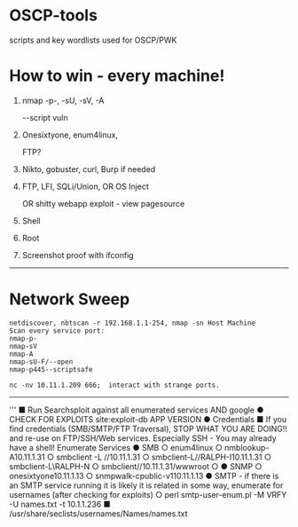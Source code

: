 # OSCP-tools
scripts and key wordlists used for OSCP/PWK

# How to win - every machine!
1. nmap -p-, -sU, -sV, -A 

   --script vuln

2. Onesixtyone, enum4linux,

   FTP?

3. Nikto, gobuster, curl,
Burp if needed

4. FTP, LFI, SQLi/Union, OR OS Inject

   OR 
   shitty webapp exploit - view pagesource

5. Shell
6. Root
7. Screenshot proof with ifconfig


* * *

# Network Sweep

```
netdiscover, nbtscan -r ​192.168.1.1-254​, nmap -sn Host Machine
Scan every service port: 
nmap-p-
nmap-sV
nmap-A
nmap-sU-F/--open
nmap-p445--scriptsafe 

nc -nv 10.11.1.209 666;  interact with strange ports.
```

* * *



'''
■ Run ​Searchsploit​ against all enumerated services AND google
● CHECK FOR EXPLOITS
site:exploit-db APP VERSION
 ● Credentials
■ If you find credentials (SMB/SMTP/FTP Traversal), STOP WHAT YOU
ARE DOING!! and re-use on FTP/SSH/Web services. Especially SSH -
You may already have a shell!
Enumerate Services
● SMB
○ enum4linux
○ nmblookup-A10.11.1.31
○ smbclient -L //10.11.1.31
○ smbclient-L//RALPH-I10.11.1.31
○ smbclient-L\\RALPH-N
○ smbclient//10.11.1.31/wwwroot ○
● SNMP
○ onesixtyone10.11.1.13
○ snmpwalk-cpublic-v110.11.1.13
● SMTP - ​if there is an SMTP service running it is likely it is related in some way,
enumerate for usernames (after checking for exploits)
○ perl smtp-user-enum.pl -M VRFY -U names.txt -t 10.1.1.236
■ /usr/share/seclists/usernames/Names/names.txt
